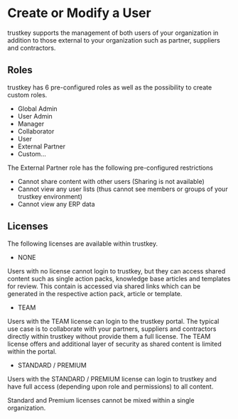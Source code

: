 # Create or Modify a User

trustkey supports the management of both users of your organization in addition to those external to your organization such as partner, suppliers and contractors.


## Roles


trustkey has 6 pre-configured roles as well as the possibility to create custom roles.

- Global Admin
- User Admin
- Manager
- Collaborator
- User
- External Partner
- Custom…

The External Partner role has the following pre-configured restrictions

* Cannot share content with other users  (Sharing is not available)
* Cannot view any user lists  (thus cannot see members or groups of your trustkey environment)
* Cannot view any ERP data


## Licenses

The following licenses are available within trustkey.

* NONE

Users with no license cannot login to trustkey, but they can access shared content such as single action packs, knowledge base articles and templates for review.  This contain is accessed via shared links which can be generated in the respective action pack, article or template.

* TEAM

Users with the TEAM license can login to the trustkey portal.  The typical use case is to collaborate with your partners, suppliers and contractors directly within trustkey without provide them a full license.  The TEAM license offers and additional layer of security as shared content is limited within the portal.

* STANDARD / PREMIUM

Users with the STANDARD / PREMIUM license can login to trustkey and have full access (depending upon role and permissions) to all content.


Standard and Premium licenses cannot be mixed within a single organization. 



  